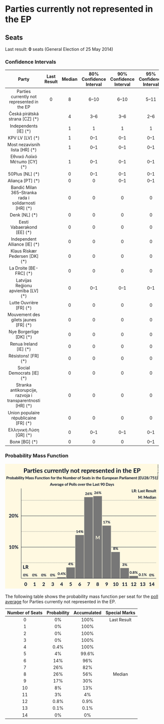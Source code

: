 # Parties currently not represented in the EP

## Seats

Last result: **0** seats (General Election of 25 May 2014)

### Confidence Intervals

| Party | Last Result | Median | 80% Confidence Interval | 90% Confidence Interval | 95% Confidence Interval | 99% Confidence Interval |
|:-----:|:-----------:|:------:|:-----------------------:|:-----------------------:|:-----------------------:|:-----------------------:|
| Parties currently not represented in the EP | 0 | 8 | 6–10 | 6–10 | 5–11 | 5–12 |
| Česká pirátská strana [CZ] (*) | | 4 | 3–6 | 3–6 | 2–6 | 2–7 |
| Independents [IE] (*) | | 1 | 1 | 1 | 1 | 1 |
| KPV LV [LV] (*) | | 1 | 0–1 | 0–1 | 0–1 | 0–1 |
| Most nezavisnih lista [HR] (*) | | 1 | 0–1 | 0–1 | 0–1 | 0–1 |
| Εθνικό Λαϊκό Μέτωπο [CY] (*) | | 1 | 0–1 | 0–1 | 0–1 | 0–1 |
| 50Plus [NL] (*) | | 0 | 0–1 | 0–1 | 0–1 | 0–1 |
| Aliança [PT] (*) | | 0 | 0 | 0–1 | 0–1 | 0–1 |
| Bandić Milan 365–Stranka rada i solidarnosti [HR] (*) | | 0 | 0 | 0 | 0 | 0 |
| Denk [NL] (*) | | 0 | 0 | 0 | 0 | 0 |
| Eesti Vabaerakond [EE] (*) | | 0 | 0 | 0 | 0 | 0 |
| Independent Alliance [IE] (*) | | 0 | 0 | 0 | 0 | 0 |
| Klaus Riskær Pedersen [DK] (*) | | 0 | 0 | 0 | 0 | 0 |
| La Droite [BE-FRC] (*) | | 0 | 0 | 0 | 0 | 0 |
| Latvijas Reģionu apvienība [LV] (*) | | 0 | 0–1 | 0–1 | 0–1 | 0–1 |
| Lutte Ouvrière [FR] (*) | | 0 | 0 | 0 | 0 | 0 |
| Mouvement des gilets jaunes [FR] (*) | | 0 | 0 | 0 | 0 | 0 |
| Nye Borgerlige [DK] (*) | | 0 | 0 | 0 | 0 | 0 |
| Renua Ireland [IE] (*) | | 0 | 0 | 0 | 0 | 0 |
| Résistons! [FR] (*) | | 0 | 0 | 0 | 0 | 0 |
| Social Democrats [IE] (*) | | 0 | 0 | 0 | 0 | 0 |
| Stranka antikorupcije, razvoja i transparentnosti [HR] (*) | | 0 | 0 | 0 | 0 | 0–1 |
| Union populaire républicaine [FR] (*) | | 0 | 0 | 0 | 0 | 0 |
| Ελληνική Λύση [GR] (*) | | 0 | 0–1 | 0–1 | 0–1 | 0–1 |
| Воля [BG] (*) | | 0 | 0 | 0 | 0–1 | 0–1 |

### Probability Mass Function

![Graph with seats probability mass function not yet produced](average-2019-04-15-seats-pmf-partiescurrentlynotrepresentedintheep.png "Seats Probability Mass Function")

The following table shows the probability mass function per seat for the [poll average](average-2019-04-15.html) for Parties currently not represented in the EP.

| Number of Seats | Probability | Accumulated | Special Marks |
|:---------------:|:-----------:|:-----------:|:-------------:|
| 0 | 0% | 100% | Last Result |
| 1 | 0% | 100% |  |
| 2 | 0% | 100% |  |
| 3 | 0% | 100% |  |
| 4 | 0.4% | 100% |  |
| 5 | 4% | 99.6% |  |
| 6 | 14% | 96% |  |
| 7 | 26% | 82% |  |
| 8 | 26% | 56% | Median |
| 9 | 17% | 30% |  |
| 10 | 8% | 13% |  |
| 11 | 3% | 4% |  |
| 12 | 0.8% | 0.9% |  |
| 13 | 0.1% | 0.1% |  |
| 14 | 0% | 0% |  |


